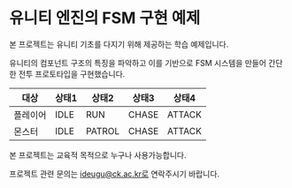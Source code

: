 # 유니티 엔진의 FSM 구현 예제

본 프로젝트는 유니티 기초를 다지기 위해 제공하는 학습 예제입니다.

유니티의 컴포넌트 구조의 특징을 파악하고 이를 기반으로 FSM 시스템을 만들어 간단한 전투 프로토타입을 구현했습니다.

|대상|상태1|상태2|상태3|상태4|
|---|---|---|---|---|
| 플레이어 | IDLE | RUN | CHASE | ATTACK |
| 몬스터 | IDLE | PATROL | CHASE | ATTACK |

본 프로젝트는 교육적 목적으로 누구나 사용가능합니다. 

프로젝트 관련 문의는 ideugu@ck.ac.kr로 연락주시기 바랍니다.

